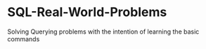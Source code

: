 # SQL-Real-World-Problems
Solving Querying problems with the intention of learning the basic commands
